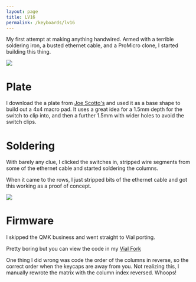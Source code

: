 ```yaml
---
layout: page
title: LV16
permalink: /keyboards/lv16
---
```


My first attempt at making anything handwired. Armed with a terrible soldering iron, a busted ethernet cable, and a ProMicro clone, I started building this thing.

![]({{site.baseurl}}/assets/img/keeba/LV16_Caps.jpg)

# Plate

I download the a plate from [Joe Scotto's](https://www.github.com/joe-scotto) and used it as a base shape to build out a 4x4 macro pad. It uses a great idea for a 1.5mm depth for the switch to clip into, and then a further 1.5mm with wider holes to avoid the switch clips.

# Soldering

With barely any clue, I clicked the switches in, stripped wire segments from some of the ethernet cable and started soldering the columns.

When it came to the rows, I just stripped bits of the ethernet cable and got this working as a proof of concept.

![]({{site.baseurl}}/assets/img/keeba/LV16_Back.jpeg)

# Firmware

I skipped the QMK business and went straight to Vial porting.

Pretty boring but you can view the code in my [Vial Fork](https://www.github.com/lukevanlukevan/vial-qmk/tree/vial/keyboards/lv16)

One thing I did wrong was code the order of the columns in reverse, so the correct order when the keycaps are away from you. Not realizing this, I manually rewrote the matrix with the column index reversed. Whoops!